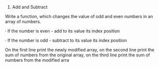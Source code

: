 1. Add and Subtract

Write a function, which changes the value of odd and even numbers in an array of numbers.

· If the number is even - add to its value its index position

· If the number is odd - subtract to its value its index position

On the first line print the newly modified array, on the second line print the sum of numbers from the original array, on the third line print the sum of numbers from the modified arra
